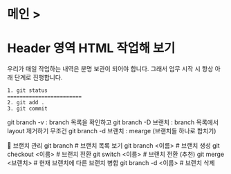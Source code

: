 # 메인 >

# Header 영역 HTML 작업해 보기

우리가 매일 작업하는 내역은 분명 보관이 되어야 합니다.
그래서 업무 시작 시 항상 아래 단계로 진행합니다.

    1. git status
    ========================
    2. git add .
    3. git commit

git branch -v : branch 목록을 확인하고
git branch -D 브랜치 : branch 목록에서 layout 제거하기 무조건
git branch -d 브랜치 : mearge (브랜치들 하나로 합치기)

🔄 브랜치 관리
git branch # 브랜치 목록 보기
git branch <이름> # 브랜치 생성
git checkout <이름> # 브랜치 전환
git switch <이름> # 브랜치 전환 (추천)
git merge <브랜치> # 현재 브랜치에 다른 브랜치 병합
git branch -d <이름> # 브랜치 삭제

